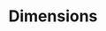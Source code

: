 ---
bigquery: https://console.cloud.google.com/bigquery?p=covid-19-dimensions-ai&page=table&d=data&t=publications
contributors: Digital Science, https://www.digital-science.com/
cost: Free for personal, non-commercial use.
description: Dimensions contains more than 100 million publications, ranging from
  articles published in scholarly journals, books and book chapters, to preprints
  and conference proceedings. All publications are contextualized with linked data
  sets, funding, publications, patents, clinical trials, and policy documents. You
  can also view associated categories, funders, institutions, and researcher profiles.
documentation: https://docs.dimensions.ai/bigquery/index.html
last_edit: Mon, 04 Apr 2022 19:04:00 GMT
location: https://www.dimensions.ai/products/free/
maintained_by: Digital Science, https://www.digital-science.com/
schema_fields: '[''application_number'', ''publication_ids'', ''associated_publication_doi'',
  ''funding_currency'', ''funding_aud'', ''funder_org_acronyms'', ''family_id'', ''start_year'',
  ''phase'', ''legal_status'', ''supporting_grant_ids'', ''brief_title'', ''mesh_headings'',
  ''active_years'', ''acronym'', ''editors'', ''research_org_cities'', ''name'', ''publication_date'',
  ''pmcid'', ''altmetrics'', ''end_date'', ''research_org_state_codes'', ''category_hra'',
  ''funding_chf'', ''research_org_city_names'', ''address'', ''research_org_country_names'',
  ''category_uoa'', ''original_assignee_orgs'', ''interventions'', ''patent_ids'',
  ''email_address'', ''category_hrcs_hc'', ''acronyms'', ''gender'', ''jurisdiction'',
  ''category_icrp_cso'', ''funder_org_state_codes'', ''expiration_date'', ''date_print'',
  ''category_sdg'', ''original_abstract'', ''arxiv_id'', ''open_access_categories'',
  ''acknowledgements'', ''date_modified'', ''types'', ''concepts'', ''inventor_names'',
  ''funding_usd'', ''date_online'', ''parent_id'', ''volume'', ''investigators'',
  ''current_assignee'', ''funding_amount'', ''title'', ''citations'', ''links'', ''abstract'',
  ''funder_org_cities'', ''open_access_categories_v2'', ''associated_publication_id'',
  ''year'', ''filing_date'', ''date_inserted'', ''labels'', ''status'', ''researcher_ids'',
  ''original_title'', ''filing_status'', ''authors'', ''family_members_ids'', ''doi'',
  ''repository_name'', ''categories'', ''citations_count'', ''repository_url'', ''research_org_countries'',
  ''funding_cad'', ''end_year'', ''date'', ''pmid'', ''conditions'', ''cited_by_ids'',
  ''publisher'', ''reference_ids'', ''book_title'', ''subtitles'', ''organisation_details'',
  ''funding_nzd'', ''start_date'', ''issue'', ''priority_year'', ''funder_countries'',
  ''established'', ''original_assignee'', ''wikipedia_url'', ''id'', ''current_assignee_orgs'',
  ''cpc'', ''resulting_publication_doi'', ''family_count'', ''relationships'', ''legal_events'',
  ''expiration_year'', ''publication_year'', ''funding_jpy'', ''pages'', ''aliases'',
  ''foa_number'', ''assignee_countries'', ''funding_details'', ''category_rcdc'',
  ''current_assignee_countries'', ''research_orgs'', ''embargo_date'', ''category_hrcs_rac'',
  ''kind'', ''created_date'', ''repository_id'', ''associated_publication_pmid'',
  ''external_ids'', ''priority_date'', ''granted_date'', ''clinical_trial_ids'', ''date_imported_gbq'',
  ''funder_org'', ''journal_lists'', ''research_org_state_names'', ''category_bra'',
  ''funding_cny'', ''citation_string'', ''type'', ''funding_gbp'', ''language'', ''associated_grant_ids'',
  ''category_icrp_ct'', ''book_series_title'', ''resulting_publication_ids'', ''ipcr'',
  ''conference'', ''journal'', ''funding_eur'', ''date_normal'', ''original_assignee_countries'',
  ''associated_publication_arxiv_id'', ''proceedings_title'', ''license'', ''grant_number'',
  ''description'', ''funder_org_countries'', ''assignee_orgs'', ''source_id'', ''funder_orgs'',
  ''registry'', ''category_for'', ''filing_year'', ''isbn'', ''mesh_terms'', ''linkout'',
  ''eisbn'', ''metrics'', ''granted_year'']'
shortname: dimensions
tags:
- scholarly literature
- patents
- funding
- clinical trials
- academic profiles
terms_of_use: 'Use of both the Dimensions COVID-19 dataset and full Dimensions dataset
  are subject to the Dimensions Terms of use: https://www.dimensions.ai/policies-terms-legal '
title: Dimensions
uuid: dcff88bd-fe6b-4fdb-8159-809bf9d7bc1c
---